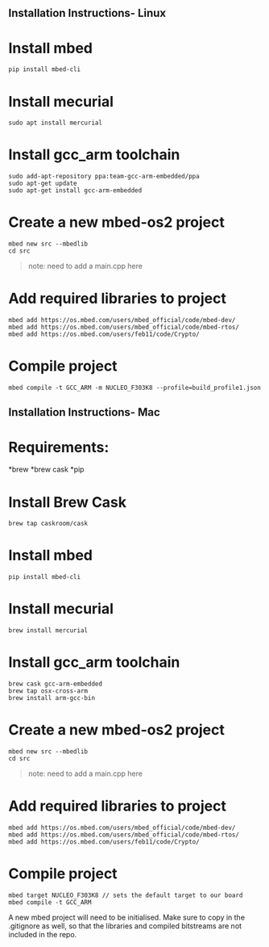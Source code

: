 ## Installation Instructions- Linux
# Install mbed
```
pip install mbed-cli
```
# Install mecurial
```
sudo apt install mercurial
```

# Install gcc_arm toolchain
```
sudo add-apt-repository ppa:team-gcc-arm-embedded/ppa
sudo apt-get update
sudo apt-get install gcc-arm-embedded
```
# Create a new mbed-os2 project 
```
mbed new src --mbedlib
cd src
```
> note: need to add a main.cpp here

# Add required libraries to project
```
mbed add https://os.mbed.com/users/mbed_official/code/mbed-dev/
mbed add https://os.mbed.com/users/mbed_official/code/mbed-rtos/
mbed add https://os.mbed.com/users/feb11/code/Crypto/
```

# Compile project
```
mbed compile -t GCC_ARM -m NUCLEO_F303K8 --profile=build_profile1.json
```

## Installation Instructions- Mac

# Requirements:
  *brew
  *brew cask
  *pip

# Install Brew Cask
```
brew tap caskroom/cask
```

# Install mbed
```
pip install mbed-cli
```
# Install mecurial
```
brew install mercurial
```

# Install gcc_arm toolchain
```
brew cask gcc-arm-embedded
brew tap osx-cross-arm
brew install arm-gcc-bin
```
# Create a new mbed-os2 project 
```
mbed new src --mbedlib
cd src
```
> note: need to add a main.cpp here

# Add required libraries to project
```
mbed add https://os.mbed.com/users/mbed_official/code/mbed-dev/
mbed add https://os.mbed.com/users/mbed_official/code/mbed-rtos/
mbed add https://os.mbed.com/users/feb11/code/Crypto/
```

# Compile project
```
mbed target NUCLEO_F303K8 // sets the default target to our board
mbed compile -t GCC_ARM
```


A new mbed project will need to be initialised. Make sure to copy in the .gitignore as well, so that the libraries and compiled bitstreams are not included in the repo.
